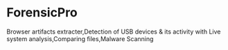 # ForensicPro
Browser artifacts extracter,Detection of USB devices &amp; its activity with Live system analysis,Comparing files,Malware Scanning
